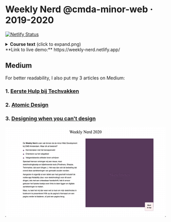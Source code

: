 # Weekly Nerd @cmda-minor-web · 2019-2020
[![Netlify Status](https://api.netlify.com/api/v1/badges/2d880a51-25bb-4fa6-be6f-9c99609c7586/deploy-status)](https://app.netlify.com/sites/weekly-nerd/deploys)

<details>
  <summary><strong>Course text</strong> (click to expand.png)</summary>

Elke week is er op woensdagmiddag de Weekly Nerd:
Workshops, praatjes en lezingen van bedrijven en designers over het vakgebied. Nerd alert.

## Leerdoelen
- Kennismaken met het beroepenveld
- Orienteren op het vakgebied
- Vakgerelateerde artikelen leren schrijven

## Werkwijze
Elke week wordt er een presentatie gegeven door iemand uit het vakgebied.
Dit proberen we zo veel mogelijk bij bedrijven te organiseren.
Zo krijg je een goed beeld van het vakgebied en krijg je contacten in het werkveld.
Dat kan handig zijn voor als je een afstudeerstage zoekt, of een afstudeeropdracht.


Maak van iedere presentatie sketch-notes / aantekeningen en verzamel die op een blog.
Schrijf ook altijd een link-lijstje met (interessante.png) onderwerpen die aan bod zijn gekomen.


## Criteria
Er wordt van je verwacht dat je alle Weekly Nerds bijwoont.
Je mag niet meer dan 1 Weekly Nerd missen.
Als je meer dan 1 Weekly Nerd mist dan krijg je een vervangende opdracht.


3 keer schrijf je een uitgebreid artikel over een relevant onderwerp.
Bijvoorbeeld een eigen onderzoek naar een techniek of een (technische.png) analyse van een website die in een Weekly Nerd is behandeld.
Zorg voor juiste verwijzingen, bronvermelding en goede leesbare teksten.
Engels wordt aangeraden.

Je blog met de verslagen en artikelen moet voor de laatste week van de Meesterproef ingeleverd zijn.


### Voorbeelden van voorgaande jaren

* (https://medium.com/@vincentkempers_/functional-light-programming-helped-me-a-lot-99856a9ac0ff
* (https://codepen.io/servinnissen/post/plan-then-code
* (https://github.com/Jamerrone/weekly-nerd-blog/blob/master/articles/article-3.md
* (https://github.com/muise001/Weekly_Nerd#bruce-lawson---w3c-over-webstandards
* (https://medium.com/@vincentkempers_/my-experience-at-nlhtml5-x-cssday-df855997a191


## Programma

### Workshops, praatjes en lezingen


| Datum  |  Wat/Wie | Waar  | Link |
|---|---|---|---|
| 13 Februari  | Hidde de Vries - Toegankelijkheid en CSS expert bij W3C  | BPH 01B11  |   |
| 19 Februari  | Sanne 't Hoofd - Code en UX  | BPH 01B11  |   |
| 26 Februari  | FUNDA - Scrum en proof-of-concept  | Funda  |   |
| ~~11 Maart~~  | ~~Voorhoede - PE~~ | ~~de Voorhoede~~  |   |
| ~~18 Maart~~  | ~~Bol.com~~  | ~~Bol.com~~  |   |
|   |   |   |   |   |


</details>
**Link to live demo:** https://weekly-nerd.netlify.app/

## Medium
For better readability, I also put my 3 articles on Medium:

### 1. [Eerste Hulp bij Techvakken](https://medium.com/@deanna.bosschert/eerste-hulp-bij-techvakken-adc4d9ae6186?sk=1fd6c60cdbdd5ca20a38181881e58565)
### 2. [Atomic Design](https://medium.com/@deanna.bosschert/atomic-design-6c8125a6c6fd?sk=c5329fe9ea25bfae70dd89abe45288f7)
### 3. [Designing when you can't design](https://medium.com/@deanna.bosschert/designing-when-you-cant-design-281d6b50792b?sk=416265b6a2dee3b4f9e856fd71a81dcb)

![screenshot of website](https://github.com/deannabosschert/weekly-nerd-articles-2020/blob/master/screenshot.png)
